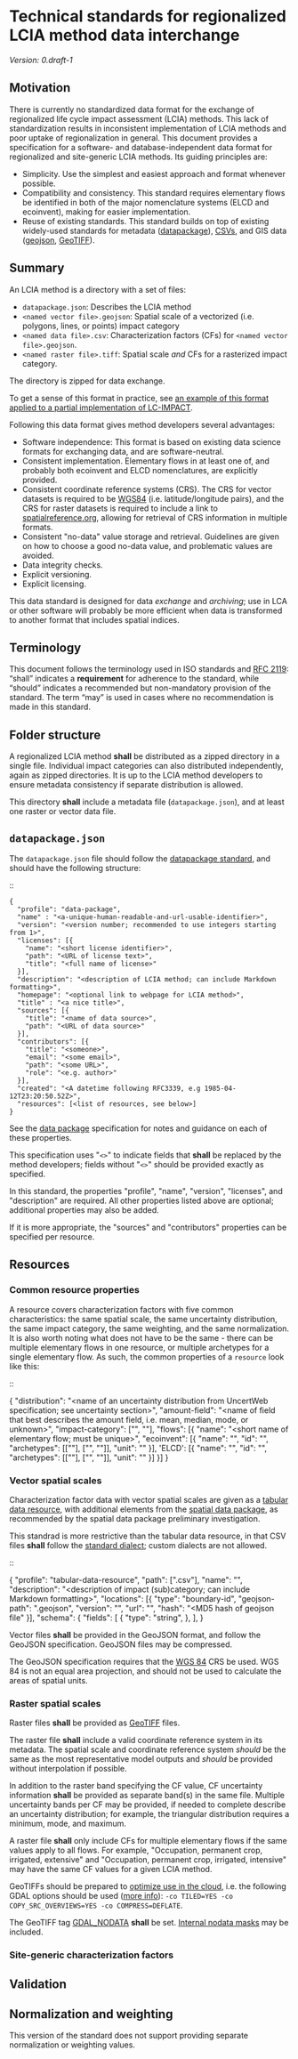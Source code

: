 # Technical standards for regionalized LCIA method data interchange

*Version: 0.draft-1*

## Motivation

There is currently no standardized data format for the exchange of regionalized life cycle impact assessment (LCIA) methods. This lack of standardization results in inconsistent implementation of LCIA methods and poor uptake of regionalization in general. This document provides a specification for a software- and database-independent data format for regionalized and site-generic LCIA methods. Its guiding principles are:

* Simplicity. Use the simplest and easiest approach and format whenever possible.
* Compatibility and consistency. This standard requires elementary flows be identified in both of the major nomenclature systems (ELCD and ecoinvent), making for easier implementation.
* Reuse of existing standards. This standard builds on top of existing widely-used standards for metadata ([datapackage](https://frictionlessdata.io/specs/data-package/)), [CSVs](https://tools.ietf.org/html/rfc4180), and GIS data ([geojson](http://geojson.org/), [GeoTIFF](https://en.wikipedia.org/wiki/GeoTIFF)).

## Summary

An LCIA method is a directory with a set of files:


  * `datapackage.json`: Describes the LCIA method
  * `<named vector file>.geojson`: Spatial scale of a vectorized (i.e. polygons, lines, or points) impact category
  * `<named data file>.csv`: Characterization factors (CFs) for `<named vector file>.geojson`.
  * `<named raster file>.tiff`: Spatial scale *and* CFs for a rasterized impact category.

The directory is zipped for data exchange.

To get a sense of this format in practice, see [an example of this format applied to a partial implementation of LC-IMPACT](https://github.com/cmutel/regionalized-lcia-data-standard/tree/master/examples/LC-IMPACT).

Following this data format gives method developers several advantages:

* Software independence: This format is based on existing data science formats for exchanging data, and are software-neutral.
* Consistent implementation. Elementary flows in at least one of, and probably both ecoinvent and ELCD nomenclatures, are explicitly provided.
* Consistent coordinate reference systems (CRS). The CRS for vector datasets is required to be [WGS84](https://en.wikipedia.org/wiki/World_Geodetic_System) (i.e. latitude/longitude pairs), and the CRS for raster datasets is required to include a link to [spatialreference.org](http://spatialreference.org/), allowing for retrieval of CRS information in multiple formats.
* Consistent "no-data" value storage and retrieval. Guidelines are given on how to choose a good no-data value, and problematic values are avoided.
* Data integrity checks.
* Explicit versioning.
* Explicit licensing.

This data standard is designed for data *exchange* and *archiving*; use in LCA or other software will probably be more efficient when data is transformed to another format that includes spatial indices.

## Terminology

This document follows the terminology used in ISO standards and [RFC 2119](https://www.ietf.org/rfc/rfc2119.txt): “shall” indicates a **requirement** for adherence to the standard, while “should” indicates a recommended but non-mandatory provision of the standard. The term “may” is used in cases where no recommendation is made in this standard.

## Folder structure

A regionalized LCIA method **shall** be distributed as a zipped directory in a single file. Individual impact categories can also distributed independently, again as zipped directories. It is up to the LCIA method developers to ensure metadata consistency if separate distribution is allowed.

This directory **shall** include a metadata file (`datapackage.json`), and at least one raster or vector data file.

## `datapackage.json`

The `datapackage.json` file should follow the [datapackage standard](https://frictionlessdata.io/data-packages/), and should have the following structure:

::

    {
      "profile": "data-package",
      "name" : "<a-unique-human-readable-and-url-usable-identifier>",
      "version": "<version number; recommended to use integers starting from 1>",
      "licenses": [{
        "name": "<short license identifier>",
        "path": "<URL of license text>",
        "title": "<full name of license>"
      }],
      "description": "<description of LCIA method; can include Markdown formatting>",
      "homepage": "<optional link to webpage for LCIA method>",
      "title" : "<a nice title>",
      "sources": [{
        "title": "<name of data source>",
        "path": "<URL of data source>"
      }],
      "contributors": [{
        "title": "<someone>",
        "email": "<some email>",
        "path": "<some URL>",
        "role": "<e.g. author>"
      }],
      "created": "<A datetime following RFC3339, e.g 1985-04-12T23:20:50.52Z>",
      "resources": [<list of resources, see below>]
    }

See the [data package](https://frictionlessdata.io/specs/data-package/) specification for notes and guidance on each of these properties.

This specification uses "`<>`" to indicate fields that **shall** be replaced by the method developers; fields without "`<>`" should be provided exactly as specified.

In this standard, the properties "profile", "name", "version", "licenses", and "description" are required. All other properties listed above are optional; additional properties may also be added.

If it is more appropriate, the "sources" and "contributors" properties can be specified per resource.

## Resources

### Common resource properties

A resource covers characterization factors with five common characteristics: the same spatial scale, the same uncertainty distribution, the same impact category, the same weighting, and the same normalization. It is also worth noting what does not have to be the same - there can be multiple elementary flows in one resource, or multiple archetypes for a single elementary flow. As such, the common properties of a `resource` look like this:

::

  {
    "distribution": "<name of an uncertainty distribution from UncertWeb specification; see uncertainty section>",
    "amount-field": "<name of field that best describes the amount field, i.e. mean, median, mode, or unknown>",
    "impact-category": ["<list of categories>", "<to whatever depth is necessary>"],
    "flows": [{
        "name": "<short name of elementary flow; must be unique>",
        "ecoinvent": [{
          "name": "<name of elementary flow in ecoinvent reference list>",
          "id": "<id of elementary flow in ecoinvent reference list>",
          "archetypes": [["<list of archetypes>"], ["<can have>", "<multiple archetypes>"]],
          "unit": "<name of elementary flow unit in ecoinvent reference list>"
        }],
        'ELCD': [{
          "name": "<name of elementary flow in ELCD reference list>",
          "id": "<id of elementary flow in ELCD reference list>",
          "archetypes": [["<list of archetypes>"], ["<can have>", "<multiple archetypes>"]],
          "unit": "<name of elementary flow unit in ELCD reference list>"
        }]
      }]
  }


### Vector spatial scales

Characterization factor data with vector spatial scales are given as a [tabular data resource](http://frictionlessdata.io/specs/tabular-data-resource/), with additional elements from the [spatial data package](https://research.okfn.org/spatial-data-package-investigation/), as recommended by the spatial data package preliminary investigation.

This standrad is more restrictive than the tabular data resource, in that CSV files **shall** follow the [standard dialect](http://paulfitz.github.io/dataprotocols/tabular-data-package/index.html#csv-files); custom dialects are not allowed.

::

  {
    "profile": "tabular-data-resource",
    "path": ["<csv filename>.csv"],
    "name": "<appropriate name>",
    "description": "<description of impact (sub)category; can include Markdown formatting>",
    "locations": [{
        "type": "boundary-id",
        "geojson-path": "<geojson filename>.geojson",
        "version": "<optional version identifier for geojson source data>",
        "url": "<optional link to webpage for geojson source data>",
        "hash": "<MD5 hash of geojson file"
    }],
    "schema": {
      "fields": [
        {
          "type": "string",
        },
      ],
  }

Vector files **shall** be provided in the GeoJSON format, and follow the GeoJSON specification. GeoJSON files may be compressed.

The GeoJSON specification requires that the [WGS 84](https://en.wikipedia.org/wiki/World_Geodetic_System#A_new_World_Geodetic_System:_WGS_84) CRS be used. WGS 84 is not an equal area projection, and should not be used to calculate the areas of spatial units.


### Raster spatial scales

Raster files **shall** be provided as [GeoTIFF](https://en.wikipedia.org/wiki/GeoTIFF) files.

The raster file **shall** include a valid coordinate reference system in its metadata. The spatial scale and coordinate reference system *should* be the same as the most representative model outputs and *should* be provided without interpolation if possible.

In addition to the raster band specifying the CF value, CF uncertainty information **shall** be provided as separate band(s) in the same file. Multiple uncertainty bands per CF may be provided, if needed to complete describe an uncertainty distribution; for example, the triangular distribution requires a minimum, mode, and maximum.

A raster file **shall** only include CFs for multiple elementary flows if the same values apply to all flows. For example, "Occupation, permanent crop, irrigated, extensive" and "Occupation, permanent crop, irrigated, intensive" may have the same CF values for a given LCIA method.

GeoTIFFs should be prepared to [optimize use in the cloud](http://www.cogeo.org/), i.e. the following GDAL options should be used ([more info](http://www.cogeo.org/providers-guide.html)): `-co TILED=YES -co COPY_SRC_OVERVIEWS=YES -co COMPRESS=DEFLATE`.

The GeoTIFF tag [GDAL_NODATA](https://www.awaresystems.be/imaging/tiff/tifftags/gdal_nodata.html) **shall** be set. [Internal nodata masks](http://www.gdal.org/frmt_gtiff.html) may be included.

### Site-generic characterization factors



















## Validation


## Normalization and weighting

This version of the standard does not support providing separate normalization or weighting values.
